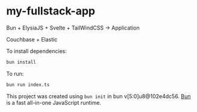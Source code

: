 # my-fullstack-app

Bun + ElysiaJS + Svelte + TailWindCSS  -> Application

Couchbase + Elastic

To install dependencies:

```bash
bun install
```

To run:

```bash
bun run index.ts
```

This project was created using `bun init` in bun v[5:0]u8@102e4dc56. [Bun](https://bun.sh) is a fast all-in-one JavaScript runtime.
